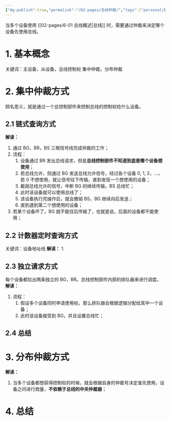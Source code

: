 ```yaml
---
{"dg-publish":true,"permalink":"/02-pages/总线仲裁/","tags":["personal/blog","计算机组成原理/总线"]}
---
```


当多个设备使用 [[02-pages/6-01 总线概述\|总线]] 时，需要通过仲裁来决定哪个设备先使用总线。
# 1. 基本概念
关键词：主设备，从设备，总线控制权
集中仲裁，分布仲裁
# 2. 集中仲裁方式
顾名思义，就是通过一个总控制部件来控制总线的控制权给什么设备。
## 2.1 链式查询方式
**解读：**
1. 通过 BG，BR，BS 三根信号线完成仲裁的工作；
2. 流程：
	1. 设备通过 BR 发出总线请求，但是**总线控制部件不知道到底是哪个设备想使用**；
	2. 若总线允许，则通过 BG 发送总线允许信号，经过各个设备 0, 1, 2，...，若 0 不想使用，就让信号往下传输，直到发现一个想使用的设备；
	3. 截胡总线允许的信号，中断 BG 的继续传输，BS 总线忙；
	4. 此时该设备就可以使用总线了；
	5. 该设备执行完操作后，就会撤销 BS，BG 继续向后发送；
	6. 直到遇到第二个想使用的设备；
3. 若某个设备坏了，BG 就不能往后传输了，也就是说，后面的设备都不能使用；
## 2.2 计数器定时查询方式
关键词：设备地址线
**解读：**
1. 
## 2.3 独立请求方式
每个设备都拉出两条独立的 BG，BR。总线控制部件内部的排队器来进行调度。
**解读：**
1. 流程：
	1. 假设多个设备同时申请使用权，那么排队器会根据逻辑分配给其中一个设备；
	2. 此时该设备接受到 BG，并且设置总线忙；
## 2.4 总结
# 3. 分布仲裁方式
**解读：**
1. 当多个设备都想获得控制权的时候，就会根据自身的仲裁号决定谁先使用，设备之间进行商量，**不依赖于总线的中央仲裁器**；
# 4. 总结